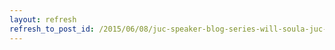 ```yaml
---
layout: refresh
refresh_to_post_id: /2015/06/08/juc-speaker-blog-series-will-soula-juc-u-s-east
---
```

